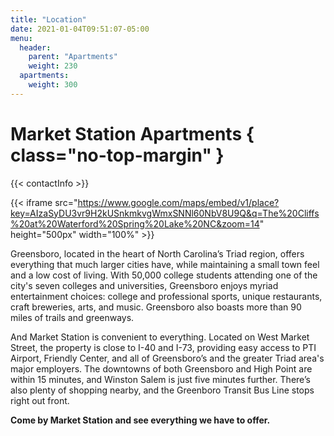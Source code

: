 ```yaml
---
title: "Location"
date: 2021-01-04T09:51:07-05:00
menu:
  header:
    parent: "Apartments"
    weight: 230
  apartments:
    weight: 300
---
```


# Market Station Apartments { class="no-top-margin" }

{{< contactInfo >}}

{{< iframe src="https://www.google.com/maps/embed/v1/place?key=AIzaSyDU3vr9H2kUSnkmkvgWmxSNNl60NbV8U9Q&q=The%20Cliffs%20at%20Waterford%20Spring%20Lake%20NC&zoom=14" height="500px" width="100%" >}}

Greensboro, located in the heart of North Carolina’s Triad region, offers everything
that much larger cities have, while maintaining a small town feel and a low cost of
living. With 50,000 college students attending one of the city's seven colleges and
universities, Greensboro enjoys myriad entertainment choices: college and professional
sports, unique restaurants, craft breweries, arts, and music. Greensboro also boasts
more than 90 miles of trails and greenways.

And Market Station is convenient to everything. Located on West Market Street, the
property is close to I-40 and I-73, providing easy access to  PTI Airport, Friendly
Center, and all of Greensboro’s and the greater Triad area's major employers. The
downtowns of both Greensboro and High Point are within 15 minutes, and Winston Salem
is just five minutes further. There’s also plenty of shopping nearby, and the Greenboro
Transit Bus Line stops right out front.

**Come by Market Station and see everything we have to offer.**
